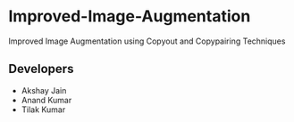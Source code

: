 # Improved-Image-Augmentation
Improved Image Augmentation using Copyout and Copypairing Techniques

## Developers
- Akshay Jain
- Anand Kumar
- Tilak Kumar